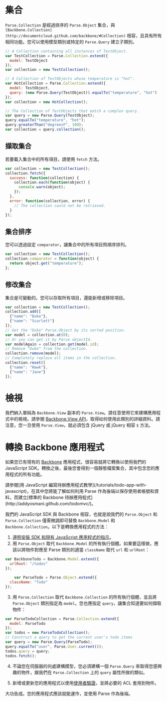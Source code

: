 # 集合

`Parse.Collection` 是經過排序的 `Parse.Object` 集合，與 `[Backbone.Collection](http://documentcloud.github.com/backbone/#Collection)` 相容，且具有所有相同功能。您可以使用模型類別或特定的 `Parse.Query` 建立子類別。

```js
// A Collection containing all instances of TestObject.
var TestCollection = Parse.Collection.extend({
  model: TestObject
});
var collection = new TestCollection();

// A Collection of TestObjects whose temperature is "hot".
var HotCollection = Parse.Collection.extend({
  model: TestObject,
  query: (new Parse.Query(TestObject)).equalTo("temperature", "hot")
});
var collection = new HotCollection();

// The Collection of TestObjects that match a complex query.
var query = new Parse.Query(TestObject);
query.equalTo("temperature", "hot");
query.greaterThan("degreesF", 100);
var collection = query.collection();
```

## 擷取集合

若要載入集合中的所有項目，請使用 `fetch` 方法。

```js
var collection = new TestCollection();
collection.fetch({
  success: function(collection) {
    collection.each(function(object) {
      console.warn(object);
    });
  },
  error: function(collection, error) {
    // The collection could not be retrieved.
  }
});
```

## 集合排序

您可以透過設定 `comparator`，讓集合中的所有項目照順序排列。

```js
var collection = new TestCollection();
collection.comparator = function(object) {
  return object.get("temperature");
};
```

## 修改集合

集合是可變動的。您可以存取所有項目，還能新增或移除項目。

```js
var collection = new TestCollection();
collection.add([
  {"name": "Duke"},
  {"name": "Scarlett"}
]);
// Get the "Duke" Parse.Object by its sorted position.
var model = collection.at(0);
// Or you can get it by Parse objectId.
var modelAgain = collection.get(model.id);
// Remove "Duke" from the collection.
collection.remove(model);
// Completely replace all items in the collection.
collection.reset([
  {"name": "Hawk"},
  {"name": "Jane"}
]);
```

# 檢視

我們納入單純為 `Backbone.View` 副本的 `Parse.View`。請任意使用它來建構應用程式中的檢視。請參閱 [Backbone.View API](http://documentcloud.github.com/backbone/#View)，取得如何使用此類別的詳細資料。請注意，您一旦使用 `Parse.View`，就必須包含 jQuery 或 jQuery 相容 `$` 方法。

# 轉換 Backbone 應用程式

如果您已有現有的 [Backbone](http://documentcloud.github.com/backbone/) 應用程式，很容易就將它轉換以使用我們的 JavaScript SDK。轉換之後，最後您會得到一個靜態檔案集合，其中包含您的應用程式的所有功能。

<div class='tip info'><div>
請參閱[用 JavaScript 編寫待辦應用程式教學](/tutorials/todo-app-with-javascript)，在其中您將能了解如何利用 Parse 作為後端以保存使用者帳號和資料，而建立[標準的 Backbone 待辦應用程式](http://addyosmani.github.com/todomvc/)。
</div></div>

我們的 JavaScript SDK 與 Backbone 相容，也就是說我們的 `Parse.Object` 和 `Parse.Collection` 僅需微調即可替換 `Backbone.Model` 和 `Backbone.Collection`。以下是轉換應用程式的方法：

1.  [遵照安裝 SDK 和現有 JavaScript 應用程式的指示](/apps/quickstart#js/existing)。
2.  用 `Parse.Object` 取代 `Backbone.Model` 的所有執行個體。如果要這樣做，應該以將物件對應至 Parse 類別的適當 `className` 取代 `url` 和 `urlRoot`：

```js
var BackboneTodo = Backbone.Model.extend({
  urlRoot: "/todos"
});

    var ParseTodo = Parse.Object.extend({
  className: "Todo"
});
```
3.  用 `Parse.Collection` 取代 `Backbone.Collection` 的所有執行個體，並且將 `Parse.Object` 類別指定為 `model`。您也應指定 `query`，讓集合知道要如何擷取物件：

```js
var ParseTodoCollection = Parse.Collection.extend({
  model: ParseTodo
});
var todos = new ParseTodoCollection();
// Construct a query to get the current user's todo items
var query = new Parse.Query(ParseTodo);
query.equalTo("user", Parse.User.current());
todos.query = query;
todos.fetch();
```
4.  不論您在伺服器的何處建構模型，您必須建構一個 `Parse.Query` 來取得您感興趣的物件，跟我們在 `Parse.Collection` 上的 `query` 屬性所做的類似。

5.  新增或更新您的應用程式以使用[使用者驗證](/docs/tw/js_guide#users)，並將必要的 ACL 套用到物件。

大功告成。您的應用程式應該就能運作，並使用 Parse 作為後端。

